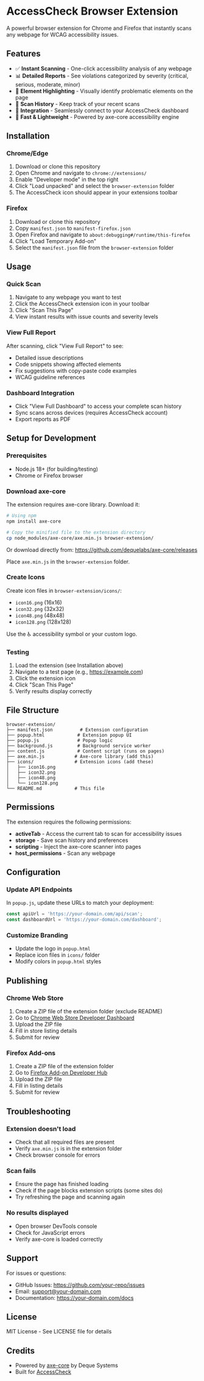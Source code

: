 # AccessCheck Browser Extension

A powerful browser extension for Chrome and Firefox that instantly scans any webpage for WCAG accessibility issues.

## Features

- ✅ **Instant Scanning** - One-click accessibility analysis of any webpage
- 📊 **Detailed Reports** - See violations categorized by severity (critical, serious, moderate, minor)
- 🎯 **Element Highlighting** - Visually identify problematic elements on the page
- 💾 **Scan History** - Keep track of your recent scans
- 🔗 **Integration** - Seamlessly connect to your AccessCheck dashboard
- 🚀 **Fast & Lightweight** - Powered by axe-core accessibility engine

## Installation

### Chrome/Edge

1. Download or clone this repository
2. Open Chrome and navigate to `chrome://extensions/`
3. Enable "Developer mode" in the top right
4. Click "Load unpacked" and select the `browser-extension` folder
5. The AccessCheck icon should appear in your extensions toolbar

### Firefox

1. Download or clone this repository
2. Copy `manifest.json` to `manifest-firefox.json`
3. Open Firefox and navigate to `about:debugging#/runtime/this-firefox`
4. Click "Load Temporary Add-on"
5. Select the `manifest.json` file from the `browser-extension` folder

## Usage

### Quick Scan

1. Navigate to any webpage you want to test
2. Click the AccessCheck extension icon in your toolbar
3. Click "Scan This Page"
4. View instant results with issue counts and severity levels

### View Full Report

After scanning, click "View Full Report" to see:
- Detailed issue descriptions
- Code snippets showing affected elements
- Fix suggestions with copy-paste code examples
- WCAG guideline references

### Dashboard Integration

- Click "View Full Dashboard" to access your complete scan history
- Sync scans across devices (requires AccessCheck account)
- Export reports as PDF

## Setup for Development

### Prerequisites

- Node.js 18+ (for building/testing)
- Chrome or Firefox browser

### Download axe-core

The extension requires axe-core library. Download it:

```bash
# Using npm
npm install axe-core

# Copy the minified file to the extension directory
cp node_modules/axe-core/axe.min.js browser-extension/
```

Or download directly from:
https://github.com/dequelabs/axe-core/releases

Place `axe.min.js` in the `browser-extension` folder.

### Create Icons

Create icon files in `browser-extension/icons/`:
- `icon16.png` (16x16)
- `icon32.png` (32x32)
- `icon48.png` (48x48)
- `icon128.png` (128x128)

Use the ♿ accessibility symbol or your custom logo.

### Testing

1. Load the extension (see Installation above)
2. Navigate to a test page (e.g., https://example.com)
3. Click the extension icon
4. Click "Scan This Page"
5. Verify results display correctly

## File Structure

```
browser-extension/
├── manifest.json          # Extension configuration
├── popup.html            # Extension popup UI
├── popup.js              # Popup logic
├── background.js         # Background service worker
├── content.js            # Content script (runs on pages)
├── axe.min.js           # Axe-core library (add this)
├── icons/               # Extension icons (add these)
│   ├── icon16.png
│   ├── icon32.png
│   ├── icon48.png
│   └── icon128.png
└── README.md            # This file
```

## Permissions

The extension requires the following permissions:

- **activeTab** - Access the current tab to scan for accessibility issues
- **storage** - Save scan history and preferences
- **scripting** - Inject the axe-core scanner into pages
- **host_permissions** - Scan any webpage

## Configuration

### Update API Endpoints

In `popup.js`, update these URLs to match your deployment:

```javascript
const apiUrl = 'https://your-domain.com/api/scan';
const dashboardUrl = 'https://your-domain.com/dashboard';
```

### Customize Branding

- Update the logo in `popup.html`
- Replace icon files in `icons/` folder
- Modify colors in `popup.html` styles

## Publishing

### Chrome Web Store

1. Create a ZIP file of the extension folder (exclude README)
2. Go to [Chrome Web Store Developer Dashboard](https://chrome.google.com/webstore/devconsole/)
3. Upload the ZIP file
4. Fill in store listing details
5. Submit for review

### Firefox Add-ons

1. Create a ZIP file of the extension folder
2. Go to [Firefox Add-on Developer Hub](https://addons.mozilla.org/developers/)
3. Upload the ZIP file
4. Fill in listing details
5. Submit for review

## Troubleshooting

### Extension doesn't load

- Check that all required files are present
- Verify `axe.min.js` is in the extension folder
- Check browser console for errors

### Scan fails

- Ensure the page has finished loading
- Check if the page blocks extension scripts (some sites do)
- Try refreshing the page and scanning again

### No results displayed

- Open browser DevTools console
- Check for JavaScript errors
- Verify axe-core is loaded correctly

## Support

For issues or questions:
- GitHub Issues: https://github.com/your-repo/issues
- Email: support@your-domain.com
- Documentation: https://your-domain.com/docs

## License

MIT License - See LICENSE file for details

## Credits

- Powered by [axe-core](https://github.com/dequelabs/axe-core) by Deque Systems
- Built for [AccessCheck](https://your-domain.com)
